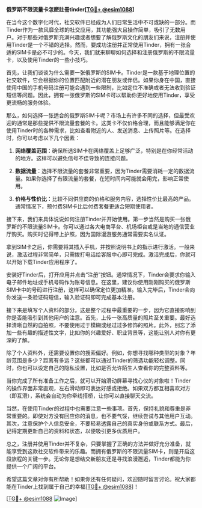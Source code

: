 **俄罗斯不限流量卡怎麽註冊tinder[[TG💪+ @esim1088](https://t.me/s/esim1088)]**

在当今这个数字化时代，社交软件已经成为人们日常生活中不可或缺的一部分。而Tinder作为一款风靡全球的社交应用，其功能强大且操作简单，吸引了无数用户。对于那些对俄罗斯充满兴趣或者想要了解俄罗斯文化的朋友们来说，注册并使用Tinder是一个不错的选择。然而，要成功注册并正常使用Tinder，拥有一张合适的SIM卡是必不可少的。今天，我们就来聊聊如何选择和注册俄罗斯的不限流量卡，以及使用Tinder的一些小技巧。

首先，让我们谈谈为什么需要一张俄罗斯的SIM卡。Tinder是一款基于地理位置的社交软件，它会根据你的位置匹配附近的潜在朋友或伴侣。如果你身在中国，直接使用中国的手机号码注册可能会遇到一些限制，比如定位不准确或者无法收到验证短信等问题。因此，拥有一张俄罗斯的SIM卡可以帮助你更好地使用Tinder，享受更流畅的服务体验。

那么，如何选择一张适合的俄罗斯SIM卡呢？市场上有许多不同的选择，但最受欢迎的通常是那些提供不限流量套餐的卡。这类卡不仅价格合理，而且能够满足你在使用Tinder时的各种需求，比如查看附近的人、发送消息、上传照片等。在选择时，你可以考虑以下几个因素：

1. **网络覆盖范围**：确保所选SIM卡在网络覆盖上足够广泛，特别是在你经常活动的地方。这样可以避免信号不佳导致的连接问题。
   
2. **数据流量**：选择不限流量的套餐非常重要，因为Tinder需要消耗一定的数据流量。如果你选择了有限流量的套餐，在短时间内可能就会用完，影响正常使用。

3. **价格与性价比**：比较不同供应商的价格和服务内容，选择性价比最高的产品。通常情况下，预付费SIM卡比后付费套餐更适合短期使用者。

接下来，我们来具体说说如何注册Tinder并开始使用。第一步当然是购买一张俄罗斯的不限流量SIM卡。你可以通过各大电商平台、机场柜台或是当地的通信营业厅购买。购买时记得带上护照，因为国际漫游服务通常需要实名认证。

拿到SIM卡之后，你需要将其插入手机，并按照说明书上的指示进行激活。一般来说，激活过程非常简单，只需拨打电话给客服中心即可完成。激活完成后，你就可以开始下载Tinder应用程序了。

安装好Tinder后，打开应用并点击“注册”按钮。通常情况下，Tinder会要求你输入电子邮件地址或手机号码作为账号信息。在这里，建议你使用刚刚购买的俄罗斯SIM卡中的号码进行注册，这样可以确保定位更加精准。输入完毕后，Tinder会向你发送一条验证码短信，输入验证码即可完成基本注册。

接下来是填写个人资料的部分。这是整个过程中最重要的一步，因为它直接影响到你是否能吸引到其他用户的注意。首先，上传一张高质量的照片至关重要。最好选择清晰自然的自拍照，不要使用过于模糊或经过过多修饰的照片。此外，别忘了添加一些有趣的描述性文字，比如你的兴趣爱好、职业背景等，这能让别人对你有更深的了解。

除了个人资料外，还需要设置你的搜索偏好。例如，你想寻找哪种类型的对象？年龄范围是多少？距离有多远？这些都可以通过Tinder的筛选功能轻松调整。同时，你也可以设定自己的隐私设置，比如是否允许陌生人查看你的完整资料等。

当你完成了所有准备工作之后，就可以开始滑动屏幕寻找心仪的对象啦！Tinder的操作界面非常直观，左右滑动即可表达好感或拒绝。如果双方都互相喜欢对方（即互滑），系统会自动为你牵线搭桥，让你可以直接聊天交流。

当然，在使用Tinder的过程中也需要注意一些事项。首先，保持礼貌和尊重是非常重要的。即使对方没有回应你的消息，也不要气馁，继续尝试与其他用户互动。其次，注意保护个人信息安全，不要轻易透露自己的真实身份或联系方式。最后，记得定期更新自己的资料和状态，以便吸引更多优质用户。

总之，注册并使用Tinder并不复杂，只要掌握了正确的方法并做好充分准备，就能享受到这款社交软件带来的乐趣。而拥有俄罗斯的不限流量SIM卡，则是开启这段旅程的关键一步。无论你是想结交新朋友还是寻找浪漫邂逅，Tinder都能为你提供一个广阔的平台。

希望这篇文章对你有所帮助！如果你还有任何疑问，欢迎随时留言讨论。祝大家都能在Tinder上找到属于自己的幸福[[TG💪+ @esim1088](https://t.me/s/esim1088)]！

[[TG💪+ @esim1088](https://t.me/s/esim1088) ![Image](https://i.postimg.cc/4NQfJmqS/Snipaste-2025-05-13-00-14-12.png)]